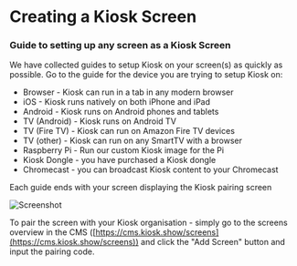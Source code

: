 # Creating a Kiosk Screen
### Guide to setting up any screen as a Kiosk Screen


We have collected guides to setup Kiosk on your screen(s) as quickly as possible. Go to the guide for the device you are trying to setup Kiosk on:

- Browser - Kiosk can run in a tab in any modern browser
- iOS - Kiosk runs natively on both iPhone and iPad
- Android - Kiosk runs on Android phones and tablets
- TV (Android) - Kiosk runs on Android TV
- TV (Fire TV) - Kiosk can run on Amazon Fire TV devices
- TV (other) - Kiosk can run on any SmartTV with a browser
- Raspberry Pi - Run our custom Kiosk image for the Pi
- Kiosk Dongle - you have purchased a Kiosk dongle
- Chromecast - you can broadcast Kiosk content to your Chromecast

Each guide ends with your screen displaying the Kiosk pairing screen

![Screenshot](.screenshot1.png)

To pair the screen with your Kiosk organisation - simply go to the screens overview in the CMS ([https://cms.kiosk.show/screens](https://cms.kiosk.show/screens)) and click the "Add Screen" button and input the pairing code.